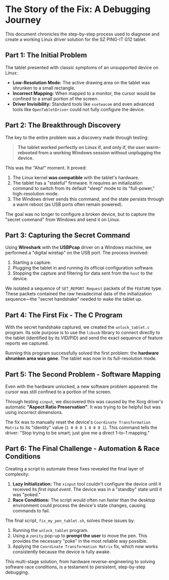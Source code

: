# The Story of the Fix: A Debugging Journey

This document chronicles the step-by-step process used to diagnose and create a working Linux driver solution for the SZ PING-IT G12 tablet.

## Part 1: The Initial Problem
The tablet presented with classic symptoms of an unsupported device on Linux:
- **Low-Resolution Mode:** The active drawing area on the tablet was shrunken to a small rectangle.
- **Incorrect Mapping:** When mapped to a monitor, the cursor would be confined to a small portion of the screen.
- **Driver Invisibility:** Standard tools like `xsetwacom` and even advanced tools like `OpenTabletDriver` could not fully configure the device.

## Part 2: The Breakthrough Discovery
The key to the entire problem was a discovery made through testing:

> **The tablet worked perfectly on Linux if, and only if, the user warm-rebooted from a working Windows session without unplugging the device.**

This was the "Aha!" moment. It proved:
1.  The Linux kernel **was compatible** with the tablet's hardware.
2.  The tablet has a "stateful" firmware. It requires an initialization command to switch from its default "sleep" mode to its "full-power," high-resolution mode.
3.  The Windows driver sends this command, and the state persists through a warm reboot (as USB ports often remain powered).

The goal was no longer to configure a broken device, but to capture the "secret command" from Windows and send it on Linux.

## Part 3: Capturing the Secret Command
Using **Wireshark** with the **USBPcap** driver on a Windows machine, we performed a "digital wiretap" on the USB port. The process involved:
1.  Starting a capture.
2.  Plugging the tablet in and running its official configuration software.
3.  Stopping the capture and filtering for data sent from the `host` to the device.

We isolated a sequence of `SET_REPORT Request` packets of the `FEATURE` type. These packets contained the raw hexadecimal data of the initialization sequence—the "secret handshake" needed to wake the tablet up.

## Part 4: The First Fix - The C Program
With the secret handshake captured, we created the `unlock_tablet.c` program. Its sole purpose is to use the `libusb` library to connect directly to the tablet (identified by its VID/PID) and send the exact sequence of feature reports we captured.

Running this program successfully solved the first problem: the **hardware shrunken area was gone**. The tablet was now in its full-resolution mode.

## Part 5: The Second Problem - Software Mapping
Even with the hardware unlocked, a new software problem appeared: the cursor was still confined to a portion of the screen.

Through testing `xinput`, we discovered this was caused by the Xorg driver's automatic **"Aspect Ratio Preservation"**. It was trying to be helpful but was using incorrect dimensions.

The fix was to manually reset the device's `Coordinate Transformation Matrix` to its "identity" value (`1 0 0 0 1 0 0 0 1`). This command tells the driver: "Stop trying to be smart; just give me a direct 1-to-1 mapping."

## Part 6: The Final Challenge - Automation & Race Conditions
Creating a script to automate these fixes revealed the final layer of complexity:
1.  **Lazy Initialization:** The `xinput` tool couldn't configure the device until it received its *first input event*. The device was in a "standby" state until it was "poked."
2.  **Race Conditions:** The script would often run faster than the desktop environment could process the device's state changes, causing commands to fail.

The final script, `fix_my_pen_tablet.sh`, solves these issues by:
1.  Running the `unlock_tablet` program.
2.  Using a `zenity` pop-up to **prompt the user** to move the pen. This provides the necessary "poke" in the most reliable way possible.
3.  Applying the `Coordinate Transformation Matrix` fix, which now works consistently because the device is fully awake.

This multi-stage solution, from hardware reverse-engineering to solving software race conditions, is a testament to persistent, step-by-step debugging.
